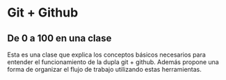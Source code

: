 # Git + Github
## De 0 a 100 en una clase

Esta es una clase que explica los conceptos básicos necesarios para entender el funcionamiento de la dupla git + github. Además propone una forma de organizar el flujo de trabajo utilizando estas herramientas.
